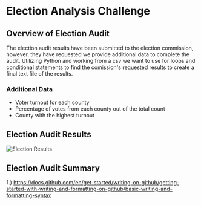 # Election Analysis Challenge

## Overview of Election Audit
The election audit results have been submitted to the election commission, however, they have requested we provide additional data to complete the audit. Utilizing Python and working from a csv we want to use for loops and conditional statements to find the comission's requested results to create a final text file of the results. 
### Additional Data
- Voter turnout for each county
- Percentage of votes from each county out of the total count
- County with the highest turnout

## Election Audit Results
![Election Results](https://github.com/Jall3n/Election_Analysis/assets/119149740/bf8b3e5f-8426-4674-95fd-bbe9f5523f28)


## Election Audit Summary

1.) https://docs.github.com/en/get-started/writing-on-github/getting-started-with-writing-and-formatting-on-github/basic-writing-and-formatting-syntax
